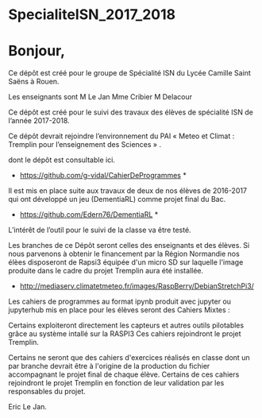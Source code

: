 # SpecialiteISN_2017_2018

# Bonjour, 

Ce dépôt est créé pour le groupe de Spécialité ISN du Lycée Camille Saint Saëns à Rouen.

Les enseignants sont M Le Jan Mme Cribier M Delacour

Ce dépôt est créé pour le suivi des travaux des élèves de spécialité ISN de l’année 2017-2018.

Ce dépôt devrait rejoindre l’environnement du PAI « Meteo et Climat : Tremplin pour l’enseignement des Sciences » .

dont le dépôt est consultable ici. 

* https://github.com/g-vidal/CahierDeProgrammes *

Il est mis en place suite aux travaux de deux de nos élèves de 2016-2017 qui ont développé un jeu (DementiaRL) comme projet final du Bac.

* https://github.com/Edern76/DementiaRL *

L’intérêt de l’outil pour le suivi de la classe va être testé.

Les branches de ce Dépôt seront celles des enseignants et des élèves. Si nous parvenons à obtenir le financement par la Région Normandie nos élèes disposeront de Rapsi3 équipée d'un micro SD sur laquelle l'image produite dans le cadre du projet Tremplin aura été installée.

* http://mediaserv.climatetmeteo.fr/images/RaspBerry/DebianStretchPi3/

Les cahiers de programmes au format ipynb produit avec jupyter ou jupyterhub mis en place pour les élèves seront des Cahiers Mixtes :

Certains exploiteront directement les capteurs et autres outils pilotables grâce au système intallé sur la RASPI3
Ces cahiers rejoindront le projet Tremplin.

Certains ne seront que des cahiers d'exercices réalisés en classe dont un par branche devrait être à l'origine de la production du fichier accompagnant le projet final de chaque élève.
Certains de ces cahiers rejoindront le projet Tremplin en fonction de leur validation par les responsables du projet.

Eric Le Jan. 
